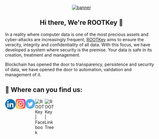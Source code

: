 <p align="center">
  <a href="https://rootkey.ai" target="_blank" rel="noreferrer"><img src="https://media.notcybersec.com/Email/banner/banner_github.png" alt="banner"></a>
</p>

<h2 align="center"> Hi there, We're ROOTKey </a> 👋 </h2>

In a reality where computer data is one of the most precious assets and cyber-attacks are increasingly frequent, [ROOTKey](https://rootkey.ai) aims to ensure the veracity, integrity and confidentiality of all data. With this focus, we have developed a system where security is the premise. Your data is safe in its creation, treatment and management. 

Blockchain has opened the door to transparency, persistence and security of data, we have opened the door to automation, validation and management of it.

## 🤝 Where can you find us:
<a href="https://www.linkedin.com/company/rootkey"><img align="left" src="https://github.com/NOT-CyberSec/.github/blob/9cebb4bcf97d3be0a67b754225c181945755e2d3/img/linkedin.png" alt="ROOTKey | LinkedIn" width="35px"/></a>

<a href="https://www.instagram.com/_rootkey/"><img align="left" src="https://github.com/NOT-CyberSec/.github/blob/34df78ed05ab90ffc476fb47ecd2c509e3f10e6c/img/instagram.svg" alt="ROOTKey | Instagram" width="32px"/></a>

<a href="https://twitter.com/_rootkey/"><img align="left" src="https://raw.githubusercontent.com/NOT-CyberSec/.github/290187c43a52eac52bdf38ac1b27733272b9e73a/img/twitter.svg" alt="ROOTKey | Twitter" width="32px"/></a>

<a href="https://facebook.com/rootkey.0"><img align="left" src="https://media.notcybersec.com/Redes-Sociais/Logos/facebook-azul.png" alt="ROOTKey | Facebook" width="32px"/></a>

<a href="https://linktr.ee/_rootkey"><img align="left" src="https://media.notcybersec.com/Redes-Sociais/Logos/linktree-cores.png" alt="ROOTKey | LinkTree" width="32px"/></a>
